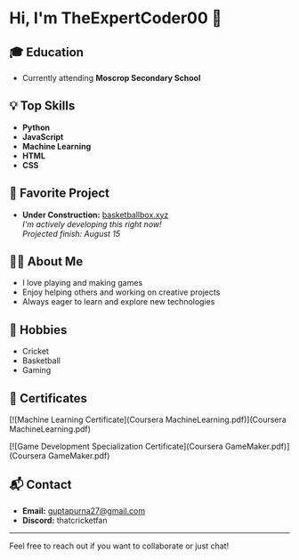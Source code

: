 # Hi, I'm TheExpertCoder00 👋

## 🎓 Education
- Currently attending **Moscrop Secondary School**

## 💡 Top Skills
- **Python**
- **JavaScript**
- **Machine Learning**
- **HTML**
- **CSS**

## 🏀 Favorite Project
- **Under Construction:** [basketballbox.xyz](https://basketballbox.xyz)  
  _I'm actively developing this right now!_  
  _Projected finish: August 15_

## 👨‍💻 About Me
- I love playing and making games
- Enjoy helping others and working on creative projects
- Always eager to learn and explore new technologies

## 🏏 Hobbies
- Cricket
- Basketball
- Gaming

## 📜 Certificates
[![Machine Learning Certificate](Coursera MachineLearning.pdf)](Coursera MachineLearning.pdf)

[![Game Development Specialization Certificate](Coursera GameMaker.pdf)](Coursera GameMaker.pdf)

## 📬 Contact
- **Email:** guptapurna27@gmail.com
- **Discord:** thatcricketfan

---
Feel free to reach out if you want to collaborate or just chat!
